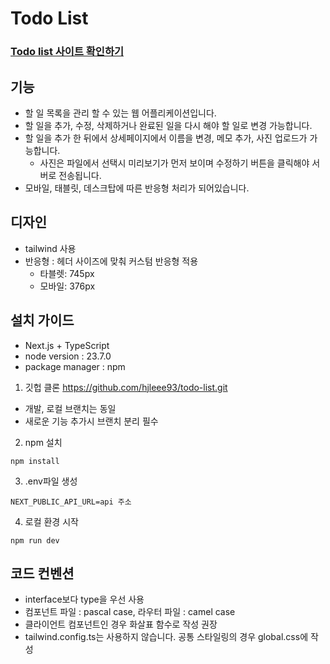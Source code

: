 # Todo List
### [Todo list 사이트 확인하기](https://todo-list-lemon-rho.vercel.app/)

## 기능
- 할 일 목록을 관리 할 수 있는 웹 어플리케이션입니다. 
- 할 일을 추가, 수정, 삭제하거나 완료된 일을 다시 해야 할 일로 변경 가능합니다. 
- 할 일을 추가 한 뒤에서 상세페이지에서 이름을 변경, 메모 추가, 사진 업로드가 가능합니다. 
  - 사진은 파일에서 선택시 미리보기가 먼저 보이며 수정하기 버튼을 클릭해야 서버로 전송됩니다. 
- 모바일, 태블릿, 데스크탑에 따른 반응형 처리가 되어있습니다. 

## 디자인
- tailwind 사용
- 반응형 : 헤더 사이즈에 맞춰 커스텀 반응형 적용
  - 타블렛: 745px
  - 모바일: 376px

## 설치 가이드
- Next.js + TypeScript 
- node version : 23.7.0
- package manager : npm

1. 깃헙 클론
 https://github.com/hjleee93/todo-list.git
 - 개발, 로컬 브랜치는 동일
 - 새로운 기능 추가시 브랜치 분리 필수

2. npm 설치
```
npm install
```
3. .env파일 생성

```
NEXT_PUBLIC_API_URL=api 주소
```

4. 로컬 환경 시작
```
npm run dev
```

## 코드 컨벤션
- interface보다 type을 우선 사용
- 컴포넌트 파일 :  pascal case, 라우터 파일 : camel case
- 클라이언트 컴포넌트인 경우 화살표 함수로 작성 권장
- tailwind.config.ts는 사용하지 않습니다. 공통 스타일링의 경우 global.css에 작성
